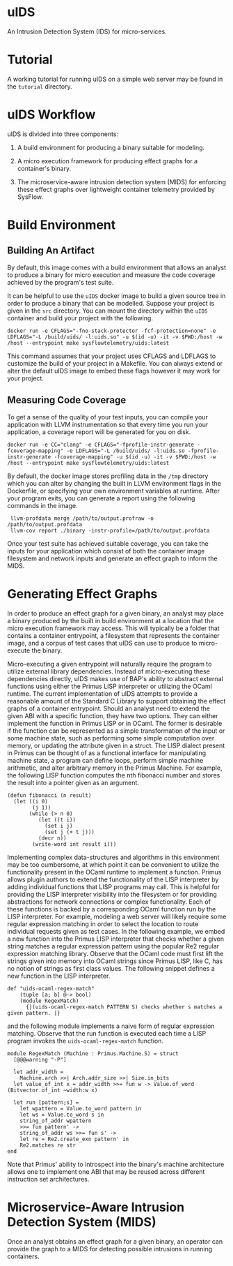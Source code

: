 uIDS
====

An Intrusion Detection System (IDS) for micro-services.

Tutorial
========

A working tutorial for running uIDS on a simple web server may be found in the
`tutorial` directory.

uIDS Workflow
=============

uIDS is divided into three components:

1) A build environment for producing a binary suitable for modeling.

2) A micro execution framework for producing effect graphs for a container's binary.

3) The microservice-aware intrusion detection system (MIDS) for enforcing these
   effect graphs over lightweight container telemetry provided by SysFlow.

Build Environment
=================

## Building An Artifact

By default, this image comes with a build environment that allows an analyst to
produce a binary for micro execution and measure the code coverage achieved by the
program's test suite.

It can be helpful to use the `uIDS` docker image to build a given source tree
in order to produce a binary that can be modelled. Suppose your project is
given in the `src` directory. You can mount the directory within the `uIDS`
container and build your project with the following.

    docker run -e CFLAGS="-fno-stack-protector -fcf-protection=none" -e LDFLAGS="-L /build/uids/ -l:uids.so" -u $(id -u) -it -v $PWD:/host -w /host --entrypoint make sysflowtelemetry/uids:latest

This command assumes that your project uses CFLAGS and LDFLAGS to customize the
build of your project in a Makefile. You can always extend or alter the default
uIDS image to embed these flags however it may work for your project.

## Measuring Code Coverage

To get a sense of the quality of your test inputs, you can compile your application
with LLVM instrumentation so that every time you run your application, a coverage report
will be generated for you on disk.

    docker run -e CC="clang" -e CFLAGS="-fprofile-instr-generate -fcoverage-mapping" -e LDFLAGS="-L /build/uids/ -l:uids.so -fprofile-instr-generate -fcoverage-mapping" -u $(id -u) -it -v $PWD:/host -w /host --entrypoint make sysflowtelemetry/uids:latest

By default, the docker image stores profiling data in the `/tmp` directory which you
can alter by changing the built in LLVM environment flags in the Dockerfile, or specifying
your own environment variables at runtime. After your program exits, you can generate a
report using the following commands in the image.

     llvm-profdata merge /path/to/output.profraw -o /path/to/output.profdata
     llvm-cov report ./binary -instr-profile=/path/to/output.profdata

Once your test suite has achieved suitable coverage, you can take the inputs
for your application which consist of both the container image filesystem and
network inputs and generate an effect graph to inform the MIDS.

Generating Effect Graphs
========================

In order to produce an effect graph for a given binary, an analyst may place a
binary produced by the built in build environment at a location that the micro
execution framework may access. This will typically be a folder that contains a
container entrypoint, a filesystem that represents the container image, and a
corpus of test cases that uIDS can use to produce to micro-execute the binary.

Micro-executing a given entrypoint will naturally require the program to
utilize external library dependencies.  Instead of micro-executing these
dependencies directly, uIDS makes use of BAP's ability to abstract external
functions using either the Primus LISP interpreter or utilizing the OCaml
runtime. The current implementation of uIDS attempts to provide a reasonable
amount of the Standard C Library to support obtaining the effect graphs of a
container entrypoint. Should an analyst need to extend the given ABI with a
specific function, they have two options. They can either implement the
function in Primus LISP or in OCaml. The former is desirable if the function
can be represented as a simple transformation of the input or some machine
state, such as performing some simple computation over memory, or updating the
attribute given in a struct. The LISP dialect present in Primus can be thought
of as a functional interface for manipulating machine state, a program can
define loops, perform simple machine arithmetic, and alter arbitrary memory in
the Primus Machine.  For example, the following LISP function computes the nth
fibonacci number and stores the result into a pointer given as an argument.

    (defun fibonacci (n result)
      (let ((i 0)
            (j 1))
           (while (> n 0)
              (let ((t i))
                (set i j)
                (set j (+ t j)))
              (decr n))
            (write-word int result i)))

Implementing complex data-structures and algorithms in this environment may be
too cumbersome, at which point it can be convenient to utilize the
functionality present in the OCaml runtime to implement a function. Primus
allows plugin authors to extend the functionality of the LISP interpreter by
adding individual functions that LISP programs may call. This is helpful for
providing the LISP interpreter visibility into the filesystem or for providing
abstractions for network connections or complex functionality. Each of these
functions is backed by a corresponding OCaml function run by the LISP
interpreter. For example, modeling a web server will likely require some
regular expression matching in order to select the location to route individual
requests given as test cases. In the following example, we embed a new function
into the Primus LISP interpreter that checks whether a given string matches a
regular expression pattern using the popular Re2 regular expression matching
library. Observe that the OCaml code must first lift the strings given into
memory into OCaml strings since Primus LISP, like C, has no notion of strings
as first class values. The following snippet defines a new function in the LISP
interpreter.

    def "uids-ocaml-regex-match"
        (tuple [a; b] @-> bool)
        (module RegexMatch)
          {|(uids-ocaml-regex-match PATTERN S) checks whether s matches a given pattern. |}

and the following module implements a naive form of regular expression
matching. Observe that the run function is executed each time a LISP program
invokes the `uids-ocaml-regex-match` function.

    module RegexMatch (Machine : Primus.Machine.S) = struct
      [@@@warning "-P"]

      let addr_width =
        Machine.arch >>| Arch.addr_size >>| Size.in_bits
      let value_of_int x = addr_width >>= fun w -> Value.of_word (Bitvector.of_int ~width:w x)

      let run [pattern;s] =
        let wpattern = Value.to_word pattern in
        let ws = Value.to_word s in
        string_of_addr wpattern
        >>= fun pattern' ->
        string_of_addr ws >>= fun s' ->
        let re = Re2.create_exn pattern' in
        Re2.matches re str
    end

Note that Primus' ability to introspect into the binary's machine architecture
allows one to implement one ABI that may be reused across different instruction
set architectures.

Microservice-Aware Intrusion Detection System (MIDS)
====================================================

Once an analyst obtains an effect graph for a given binary, an operator can
provide the graph to a MIDS for detecting possible intrusions in running
containers.
